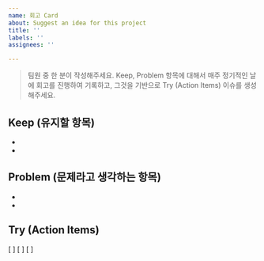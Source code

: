 ```yaml
---
name: 회고 Card
about: Suggest an idea for this project
title: ''
labels: ''
assignees: ''

---
```


>팀원 중 한 분이 작성해주세요.
> Keep, Problem 항목에 대해서 매주 정기적인 날에 회고를 진행하여 기록하고, 그것을 기반으로 Try (Action Items) 이슈를 생성해주세요.

## Keep (유지할 항목)

- 
-

## Problem (문제라고 생각하는 항목)

- 
- 
## Try (Action Items)

[ ] 
[ ]
[ ]
